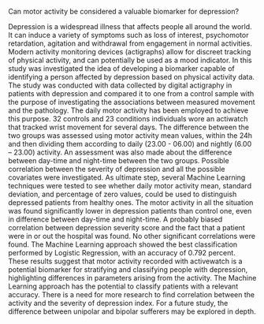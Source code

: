 Can motor activity be considered a valuable biomarker for depression?

Depression is a widespread illness that affects people all around the world. It can induce a variety of symptoms such as loss of interest, psychomotor retardation, agitation and withdrawal from engagement in normal activities. Modern activity monitoring devices (actigraphs) allow for discreet tracking of physical activity, and can potentially be used as a mood indicator. In this study was investigated the idea of developing a biomarker capable of identifying a person affected by depression based on physical activity data. The study was conducted with data collected by digital actigraphy in patients with depression and compared it to one from a control sample with the purpose of investigating the associations between measured movement and the pathology. The daily motor activity has been employed to achieve this purpose. 32 controls and 23 conditions individuals wore an actiwatch that tracked wrist movement for several days. The difference between the two groups was assessed using motor activity mean values, within the 24h and then dividing them according to daily (23.00 - 06.00) and nightly (6.00 – 23.00) activity. An assessment was also made about the difference between day-time and night-time between the two groups. Possible correlation between the severity of depression and all the possible covariates were investigated. As ultimate step, several Machine Learning techniques were tested to see whether daily motor activity mean, standard deviation, and percentage of zero values, could be used to distinguish depressed patients from healthy ones. The motor activity in all the situation was found significantly lower in depression patients than control one, even in difference between day-time and night-time. A probably biased correlation between depression severity score and the fact that a patient were in or out the hospital was found. No other significant correlations were found. The Machine Learning approach showed the best classification performed by Logistic Regression, with an accuracy of 0.792 percent. These results suggest that motor activity recorded with activewatch is a potential biomarker for stratifying and classifying people with depression, highlighting differences in parameters arising from the activity. The Machine Learning approach has the potential to classify patients with a relevant accuracy. There is a need for more research to find correlation between the activity and the severity of depression index. For a future study, the difference between unipolar and bipolar sufferers may be explored in depth.
